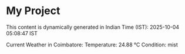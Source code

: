 # My Project

This content is dynamically generated in Indian Time (IST): 2025-10-04 05:08:47 IST


Current Weather in Coimbatore:
Temperature: 24.88 °C
Condition: mist
